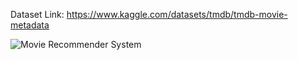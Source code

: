 Dataset Link:
https://www.kaggle.com/datasets/tmdb/tmdb-movie-metadata

![Movie Recommender System](https://github.com/AdityaDwivedi1611/MovieRecommender/blob/main/MRS.jpg)

